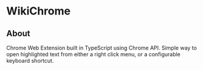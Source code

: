 # WikiChrome

## About
Chrome Web Extension built in TypeScript using Chrome API. Simple way to open highlighted text from either a right click menu, or a configurable keyboard shortcut. 
